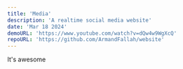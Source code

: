 ```yaml
---
title: 'Media'
description: 'A realtime social media website'
date: 'Mar 18 2024'
demoURL: 'https://www.youtube.com/watch?v=dQw4w9WgXcQ'
repoURL: 'https://github.com/ArmandFallah/website'
---
```


It's awesome
